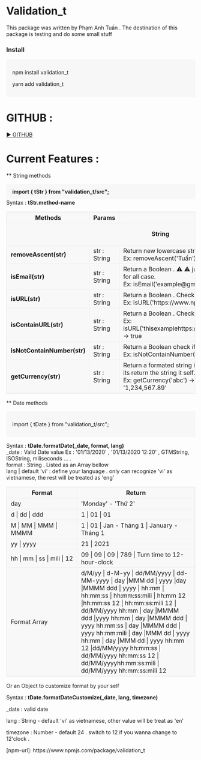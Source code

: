 # Validation_t

This package was written by Phạm Anh Tuấn .
The destination of this package is testing and do some small stuff

<h3>Install</h3>
<div style="background-color: #F7F7F7; padding : 12px 16px;">
  <p>npm install validation_t</p>
  <p>yarn add validation_t</p>
</div>

# GITHUB :

<a href="https://github.com/TuanPhamHP/validation_t"> &#9658; GITHUB</a>

# Current Features :

\*\* String methods

<div style="background-color: #F7F7F7; padding : 12px 16px;">
  <b>import { tStr } from "validation_t/src";</b>
</div>
      Syntax : <b>tStr.method-name</b>
      <table
        style="border:1px solid #ececec; border-spacing: 0px;border-collapse: collapse;    background-color: rgb(246 246 246 / 63%);"
      >
        <thead>
          <tr>
            <th style="border:1px solid #ececec; padding : 4px 10px;">
              Methods
            </th>
            <th style="border:1px solid #ececec; padding : 4px 10px;">
              Params
            </th>
            <th style="border:1px solid #ececec; padding : 4px 10px;">
              Result
            </th>
          </tr>
        </thead>
        <tbody>
        <tr>
            <td colspan="3">
              <p style="text-align:center;"><b>String</b></p>
            </td>
          </tr>
          <tr>
            <td style="border:1px solid #ececec; padding : 4px 10px;">
              <b>removeAscent(str)</b>
            </td>
            <td style="border:1px solid #ececec; padding : 4px 10px;">
              str : String
            </td>
            <td style="border:1px solid #ececec; padding : 4px 10px;">
              Return new lowercase string does not contain ascent. <br />
              Ex: removeAscent('Tuấn') -> 'tuan'
            </td>
          </tr>
          <tr>
            <td style="border:1px solid #ececec; padding : 4px 10px;">
              <b>isEmail(str)</b>
            </td>
            <td style="border:1px solid #ececec; padding : 4px 10px;">
              str : String
            </td>
            <td style="border:1px solid #ececec; padding : 4px 10px;">
              Return a Boolean . &#9888; &#x26A0; just test some regular email,
              not match for all case. <br />
              Ex: isEmail('example@gmail') -> false
            </td>
          </tr>
          <tr>
            <td style="border:1px solid #ececec; padding : 4px 10px;">
              <b>isURL(str)</b>
            </td>
            <td style="border:1px solid #ececec; padding : 4px 10px;">
              str : String
            </td>
            <td style="border:1px solid #ececec; padding : 4px 10px;">
              Return a Boolean . Check if provided string match a url pattern <br />
              Ex: isURL('https://www.npmjs.com/package/validation_t') -> true
            </td>
          </tr>
          <tr>
            <td style="border:1px solid #ececec; padding : 4px 10px;">
              <b>isContainURL(str)</b>
            </td>
            <td style="border:1px solid #ececec; padding : 4px 10px;">
              str : String
            </td>
            <td style="border:1px solid #ececec; padding : 4px 10px;">
              Return a Boolean . Check if provided string contain any url pattern <br />
              Ex: isURL('thisexamplehttps://www.npmjs.com/package/validation_t') -> true
            </td>
          </tr>
          <tr>
            <td style="border:1px solid #ececec; padding : 4px 10px;">
              <b>isNotContainNumber(str)</b>
            </td>
            <td style="border:1px solid #ececec; padding : 4px 10px;">
              str : String
            </td>
            <td style="border:1px solid #ececec; padding : 4px 10px;">
              Return a Boolean check if provided string contain number or not.
              <br />
              Ex: isNotContainNumber('abc') -> true
            </td>
          </tr>
          <tr>
            <td style="border:1px solid #ececec; padding : 4px 10px;">
              <b>getCurrency(str)</b>
            </td>
            <td style="border:1px solid #ececec; padding : 4px 10px;">
              str : String
            </td>
            <td style="border:1px solid #ececec; padding : 4px 10px;">
              Return a formated string if the string can convert to number, if not its return the string it self. 
              Work the same with number .
              <br />
              Ex: getCurrency('abc') -> 'abc'
               getCurrency('1234567.89') -> '1,234,567.89'
            </td>
          </tr>
        </tbody>
      </table>

\*\* Date methods

<div style="background-color: #F7F7F7; padding : 12px 16px;">
  <p>import { tDate } from "validation_t/src";</p>
</div>
<p>
          Syntax : <b>tDate.formatDate(_date, format, lang)</b>
          <br />
          _date : Valid Date value Ex : '01/13/2020' , '01/13/2020 12:20' ,
          GTMString, ISOString, miliseconds ... .
          <br />
          format : String . Listed as an Array bellow
          <br />
          lang | default 'vi' : define your language . only can recognize 'vi'
          as vietnamese, the rest will be treated as 'eng'
        </p>
        <table
          style="
            border: 1px solid #ececec;
            border-spacing: 0px;
            border-collapse: collapse;
            background-color: rgb(246 246 246 / 63%);
          "
        >
          <thead>
            <tr>
              <th style="border: 1px solid #ececec; padding: 4px 10px">
                Format
              </th>
              <th style="border: 1px solid #ececec; padding: 4px 10px">
                Return
              </th>
            </tr>
          </thead>
          <tbody>
            <tr>
              <td style="border: 1px solid #ececec; padding: 4px 10px">day</td>
              <td style="border: 1px solid #ececec; padding: 4px 10px">
                <span> 'Monday' - 'Thứ 2'</span> <br />
              </td>
            </tr>
            <tr>
              <td style="border: 1px solid #ececec; padding: 4px 10px">
                d | dd | ddd
              </td>
              <td style="border: 1px solid #ececec; padding: 4px 10px">
                <span>1 | 01 | 01</span>
              </td>
            </tr>
            <tr>
              <td style="border: 1px solid #ececec; padding: 4px 10px">
                M | MM | MMM | MMMM
              </td>
              <td style="border: 1px solid #ececec; padding: 4px 10px">
                <span>1 | 01 | Jan - Tháng 1 | January - Tháng 1</span>
              </td>
            </tr>
            <tr>
              <td style="border: 1px solid #ececec; padding: 4px 10px">
                yy | yyyy
              </td>
              <td style="border: 1px solid #ececec; padding: 4px 10px">
                <span>21 | 2021</span>
              </td>
            </tr>
            <tr>
              <td style="border: 1px solid #ececec; padding: 4px 10px; white-space : nowrap;">
                hh | mm | ss | mili | 12
              </td>
              <td style="border: 1px solid #ececec; padding: 4px 10px">
                <span >09 | 09 | 09 | 789 | Turn time to 12-hour-clock </span>
              </td>
            </tr>
            <tr>
              <td style="border: 1px solid #ececec; padding: 4px 10px">
                Format Array
              </td>
              <td style="border: 1px solid #ececec; padding: 4px 10px">
                <span>
                  d/M/yy | d-M-yy | dd/MM/yyyy | dd-MM-yyyy | day |MMM dd | yyyy
                  |day |MMMM ddd | yyyy | hh:mm | hh:mm:ss | hh:mm:ss:mili |
                  hh:mm 12 |hh:mm:ss 12 | hh:mm:ss:mili 12 | dd/MM/yyyy hh:mm |
                  day |MMMM ddd |yyyy hh:mm | day |MMMM ddd | yyyy hh:mm:ss |
                  day |MMMM ddd | yyyy hh:mm:mili | day |MMM dd | yyyy hh:mm |
                  day |MMM dd | yyyy hh:mm 12 |dd/MM/yyyy hh:mm:ss | dd/MM/yyyy
                  hh:mm:ss 12 | dd/MM/yyyyhh:mm:ss:mili | dd/MM/yyyy
                  hh:mm:ss:mili 12
                </span>
              </td>
            </tr>
          </tbody>
        </table>
<p>Or an Object to customize format by your self </p>
 Syntax : <b>tDate.formatDateCustomize(_date,  lang, timezone)</b>
 <p>_date : valid date</p>
 <p>lang : String - default 'vi' as vietnamese, other value will be treat as 'en'</p>
 <p>timezone : Number - default 24 . switch to 12 if you wanna change to 12'clock .</p>
[npm-url]: https://www.npmjs.com/package/validation_t
